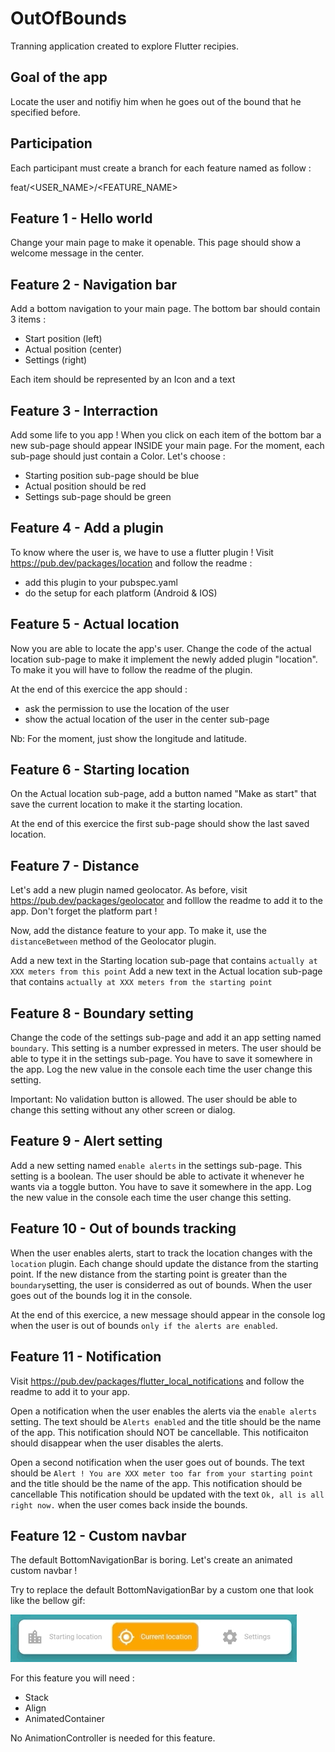 # OutOfBounds

Tranning application created to explore Flutter recipies.

## Goal of the app

Locate the user and notifiy him when he goes out of the bound that he specified before.

## Participation

Each participant must create a branch for each feature named as follow :

feat/<USER_NAME>/<FEATURE_NAME>

## Feature 1 - Hello world

Change your main page to make it openable.
This page should show a welcome message in the center.

## Feature 2 - Navigation bar

Add a bottom navigation to your main page.
The bottom bar should contain 3 items :
- Start position (left)
- Actual position (center)
- Settings (right)

Each item should be represented by an Icon and a text

## Feature 3 - Interraction

Add some life to you app !
When you click on each item of the bottom bar a new sub-page should appear INSIDE your main page.
For the moment, each sub-page should just contain a Color.
Let's choose :
- Starting position sub-page should be blue
- Actual position should be red
- Settings sub-page should be green

## Feature 4 - Add a plugin

To know where the user is, we have to use a flutter plugin !
Visit https://pub.dev/packages/location and follow the readme :
- add this plugin to your pubspec.yaml
- do the setup for each platform (Android & IOS)

## Feature 5 - Actual location

Now you are able to locate the app's user.
Change the code of the actual location sub-page to make it implement the newly added plugin "location".
To make it you will have to follow the readme of the plugin.

At the end of this exercice the app should :
- ask the permission to use the location of the user
- show the actual location of the user in the center sub-page

Nb: For the moment, just show the longitude and latitude.

## Feature 6 - Starting location

On the Actual location sub-page, add a button named "Make as start" that save the current location to make it the starting location.

At the end of this exercice the first sub-page should show the last saved location.

## Feature 7 - Distance

Let's add a new plugin named geolocator.
As before, visit https://pub.dev/packages/geolocator and folllow the readme to add it to the app. Don't forget the platform part !

Now, add the distance feature to your app.
To make it, use the `distanceBetween` method of the Geolocator plugin.

Add a new text in the Starting location sub-page that contains `actually at XXX meters from this point`
Add a new text in the Actual location sub-page that contains `actually at XXX meters from the starting point`

## Feature 8 - Boundary setting

Change the code of the settings sub-page and add it an app setting named `boundary`. This setting is a number expressed in meters.
The user should be able to type it in the settings sub-page.
You have to save it somewhere in the app.
Log the new value in the console each time the user change this setting.

Important: No validation button is allowed. The user should be able to change this setting without any other screen or dialog.

## Feature 9 - Alert setting

Add a new setting named `enable alerts` in the settings sub-page. This setting is a boolean.
The user should be able to activate it whenever he wants via a toggle button.
You have to save it somewhere in the app.
Log the new value in the console each time the user change this setting.

## Feature 10 - Out of bounds tracking

When the user enables alerts, start to track the location changes with the `location` plugin.
Each change should update the distance from the starting point.
If the new distance from the starting point is greater than the `boundary`setting, the user is considerred as out of bounds. 
When the user goes out of the bounds log it in the console.

At the end of this exercice, a new message should appear in the console log when the user is out of bounds `only if the alerts are enabled`.

## Feature 11 - Notification

Visit https://pub.dev/packages/flutter_local_notifications and follow the readme to add it to your app.

Open a notification when the user enables the alerts via the `enable alerts` setting. 
The text should be `Alerts enabled` and the title should be the name of the app.
This notification should NOT be cancellable.
This notificaiton should disappear when the user disables the alerts.

Open a second notification when the user goes out of bounds.
The text should be `Alert ! You are XXX meter too far from your starting point` and the title should be the name of the app.
This notification should be cancellable
This notification should be updated with the text `Ok, all is all right now.` when the user comes back inside the bounds.

## Feature 12 - Custom navbar

The default BottomNavigationBar is boring. Let's create an animated custom navbar !

Try to replace the default BottomNavigationBar by a custom one that look like the bellow gif:

![](CustomAnimatedNavBar.gif)

For this feature you will need :
- Stack
- Align
- AnimatedContainer

No AnimationController is needed for this feature.